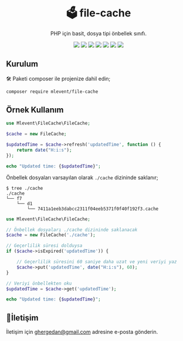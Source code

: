 <h1 align="center">🗳️ file-cache</h1>
<p align="center">PHP için basit, dosya tipi önbellek sınıfı.</p>
<p align="center">
<img src="https://img.shields.io/packagist/dependency-v/mlevent/file-cache/php?style=plastic"/>
<img src="https://img.shields.io/packagist/v/mlevent/file-cache?style=plastic"/>
<img src="https://img.shields.io/github/last-commit/mlevent/file-cache?style=plastic"/>
<img src="https://img.shields.io/github/issues/mlevent/file-cache?style=plastic"/>
<img src="https://img.shields.io/packagist/dt/mlevent/file-cache?style=plastic"/>
<img src="https://img.shields.io/github/stars/mlevent/file-cache?style=plastic"/>
<img src="https://img.shields.io/github/forks/mlevent/file-cache?style=plastic"/>
</p>

## Kurulum

🛠️ Paketi composer ile projenize dahil edin;

```bash
composer require mlevent/file-cache
```

## Örnek Kullanım

```php
use Mlevent\FileCache\FileCache;

$cache = new FileCache;

$updatedTime = $cache->refresh('updatedTime', function () {
    return date("H:i:s");
});

echo "Updated time: {$updatedTime}";
```

Önbellek dosyaları varsayılan olarak `./cache` dizininde saklanır;

```
$ tree ./cache
./cache
└── f7
    └── d1
        └── 7411a1eeb3dabcc2311f04eeb5371f0f40f192f3.cache
```

```php
use Mlevent\FileCache\FileCache;

// Önbellek dosyaları ./cache dizininde saklanacak
$cache = new FileCache('./cache');

// Geçerlilik süresi dolduysa
if ($cache->isExpired('updatedTime')) {

    // Geçerlilik süresini 60 saniye daha uzat ve yeni veriyi yaz
    $cache->put('updatedTime', date("H:i:s"), 60);
}

// Veriyi önbellekten oku
$updatedTime = $cache->get('updatedTime');

echo "Updated time: {$updatedTime}";
```

## 📧İletişim

İletişim için ghergedan@gmail.com adresine e-posta gönderin.
